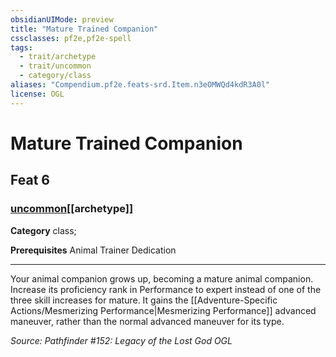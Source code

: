 ```yaml
---
obsidianUIMode: preview
title: "Mature Trained Companion"
cssclasses: pf2e,pf2e-spell
tags:
  - trait/archetype
  - trait/uncommon
  - category/class
aliases: "Compendium.pf2e.feats-srd.Item.n3eOMWQd4kdR3A0l"
license: OGL
---
```

# Mature Trained Companion
## Feat 6
### [uncommon](uncommon "Uncommon Rarity Trait")[[archetype]]

**Category** class; 



**Prerequisites** Animal Trainer Dedication
* * *
Your animal companion grows up, becoming a mature animal companion. Increase its proficiency rank in Performance to expert instead of one of the three skill increases for mature. It gains the [[Adventure-Specific Actions/Mesmerizing Performance|Mesmerizing Performance]] advanced maneuver, rather than the normal advanced maneuver for its type.

*Source: Pathfinder #152: Legacy of the Lost God*
*OGL*